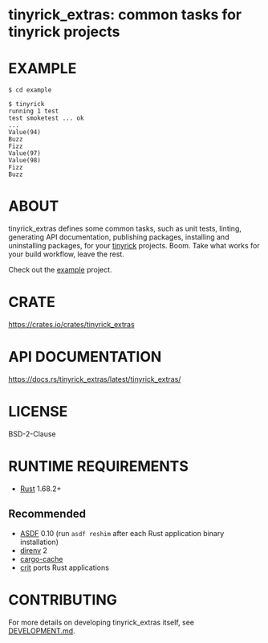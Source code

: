 # tinyrick_extras: common tasks for tinyrick projects

# EXAMPLE

```console
$ cd example

$ tinyrick
running 1 test
test smoketest ... ok
...
Value(94)
Buzz
Fizz
Value(97)
Value(98)
Fizz
Buzz
```

# ABOUT

tinyrick_extras defines some common tasks, such as unit tests, linting, generating API documentation, publishing packages, installing and uninstalling packages, for your [tinyrick](https://github.com/mcandre/tinyrick) projects. Boom. Take what works for your build workflow, leave the rest.

Check out the [example](example) project.

# CRATE

https://crates.io/crates/tinyrick_extras

# API DOCUMENTATION

https://docs.rs/tinyrick_extras/latest/tinyrick_extras/

# LICENSE

BSD-2-Clause

# RUNTIME REQUIREMENTS

* [Rust](https://www.rust-lang.org/en-US/) 1.68.2+

## Recommended

* [ASDF](https://asdf-vm.com/) 0.10 (run `asdf reshim` after each Rust application binary installation)
* [direnv](https://direnv.net/) 2
* [cargo-cache](https://crates.io/crates/cargo-cache)
* [crit](https://github.com/mcandre/crit) ports Rust applications

# CONTRIBUTING

For more details on developing tinyrick_extras itself, see [DEVELOPMENT.md](DEVELOPMENT.md).
